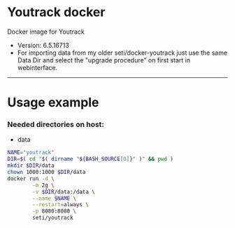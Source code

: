 # Youtrack docker
Docker image for Youtrack

- Version: 6.5.16713
- For importing data from my older seti/docker-youtrack just use the same Data Dir and select the "upgrade procedure" on first start in webinterface.


---
Usage example
===
### Needed directories on host:
- data

```bash
NAME="youtrack"
DIR=$( cd "$( dirname "${BASH_SOURCE[0]}" )" && pwd )
mkdir $DIR/data
chown 1000:1000 $DIR/data
docker run -d \
        -m 2g \
        -v $DIR/data:/data \
        --name $NAME \
        --restart=always \
        -p 8080:8080 \
        seti/youtrack
```